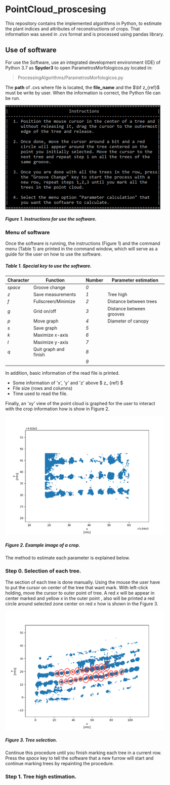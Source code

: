 # PointCloud_proscesing
This repository contains the implemented algorithms in Python, to estimate the plant indices and attributes of reconstructions of crops. That information was saved in .cvs format and is processed using pandas library.
## Use of software
For use the Software, use an integrated development environment (IDE) of Python 3.7 as **Spyder3** to open ParametrosMorfologicos.py located in:
> ProcessingAlgorithms/ParametrosMorfologicos.py

The **path** of .cvs where file is located, the **file_name** and the $\bf z_{ref}$ must be write by user. When the information is correct, the Python file can be run.

![Figure 1](/Images/Instructions.PNG)

##### _Figure 1. Instructions for use the software._
### Menu of software
Once the software is running, the instructions (Figure 1) and the command menu (Table 1) are printed in the command window, which will serve as a guide for the user on how to use the software.
##### _Table 1. Special key to use the software._
|Character|Function		  | |Number|Parameter estimation|
|-------|-----------------|-|---|---------------|
|_space_|Groove change	  | |_0_||
|_z_|Save measurements	  | |_1_|Tree high|
|_f_|Fullscreen/Minimize  | |_2_|Distance between trees|
|_g_|Grid on/off		  | |_3_|Distance between grooves|
|_p_|Move graph			  | |_4_|Diameter of canopy|
|_s_|Save graph			  | |_5_| |
|_k_|Maximize x-axis	  | |_6_||
|_l_|Maximize y-axis	  | |_7_||
|_q_|Quit graph and finish| |_8_||
||						  | |_9_||

In addition, basic information of the read file is printed.
- Some information of 'x', 'y' and 'z' above $ z_ {ref} $
- File size (rows and columns)
- Time used to read the file.

Finally, an 'xy' view of the point cloud is graphed for the user to interact with the crop information how is show in Figure 2.

![Figure 2](Images/Example_1.png)

##### _Figure 2. Example image of a crop._
The method to estimate each parameter is explained below.
### Step 0. Selection of each tree.
The section of each tree is done manually. Using the mouse the user have to put the cursor on center of the tree that want mark. With left-click holding, move the cursor to outer point of tree. A red _x_ will be appear in center marked and yellow _x_ in the outer point , also will be printed a red circle around selected zone center on red _x_ how is shown in the Figure 3.

![Figure 3](Images/Example_2.png)

##### _Figure 3. Tree selection._
Continue this procedure until you finish marking each tree in a current row. Press the _space_ key to tell the software that a new furrow will start and continue marking trees by repainting the procedure.
### Step 1. Tree high estimation.
